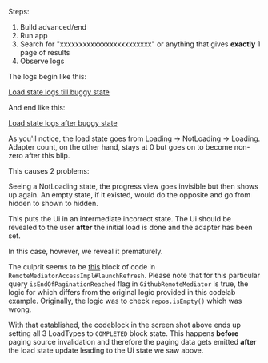 Steps:

1. Build advanced/end
2. Run app
3. Search for "xxxxxxxxxxxxxxxxxxxxxxxx" or anything that gives **exactly** 1 page of results
4. Observe logs

The logs begin like this:

[Load state logs till buggy state](https://i.imgur.com/olYWmD2.png)

And end like this:

[Load state logs after buggy state](https://i.imgur.com/VbN3cAB.png)

As you'll notice, the load state goes from Loading -> NotLoading -> Loading. Adapter count, on the other hand, stays at 0 but goes on to become non-zero after this blip.

This causes 2 problems:

Seeing a NotLoading state, the progress view goes invisible but then shows up again.
An empty state, if it existed, would do the opposite and go from hidden to shown to hidden.

This puts the Ui in an intermediate incorrect state.
The Ui should be revealed to the user **after** the initial load is done and the adapter has been set.

In this case, however, we reveal it prematurely.

The culprit seems to be [this](https://i.imgur.com/DOkewuj.png) block of code in `RemoteMediatorAccessImpl#launchRefresh`.
Please note that for this particular query `isEndOfPaginationReached` flag in `GithubRemoteMediator` is true, the logic for which differs from the original logic provided in this codelab example.
Originally, the logic was to check `repos.isEmpty()` which was wrong.

With that established, the codeblock in the screen shot above ends up setting all 3 LoadTypes to `COMPLETED` block state. This happens **before** paging source invalidation and therefore the paging data gets emitted **after** the load state update leading to the Ui state we saw above. 

